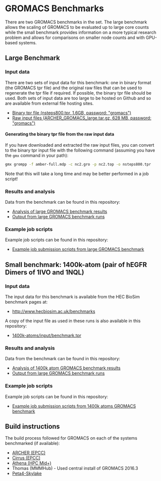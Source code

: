 # GROMACS Benchmarks

There are two GROMACS benchmarks in the set. The large benchmark allows the scaling of GROMACS
to be evaluated up to large core counts while the small benchmark provides information on 
a more typical research problem and allows for comparisons on smaller node counts and 
with GPU-based systems.

## Large Benchmark


### Input data

There are two sets of input data for this benchmark: one in binary format (the GROMACS tpr file) and 
the original raw files that can be used to regenerate the tpr file if required. If possible, the 
binary tpr file should be used. Both sets of input data are too large to be hosted on Github and 
so are available from external file hosting sites.

* [Binary tpr file (nsteps800.tpr, 1.6GB, password: "gromacs")](https://datasync.ed.ac.uk/index.php/s/49Qg4UVsYE2EjvL)
* [Raw input files (ARCHER_GROMACS_large.tar.gz, 628 MB, password: "gromacs")](https://datasync.ed.ac.uk/index.php/s/JutDxHuyvMaCe7a)

#### Generating the binary tpr file from the raw input data

If you have downloaded and extracted the raw input files, you can convert to the binary tpr input
file with the following command (assuming you have the ``gmx`` command in your path):

```bash
gmx grompp -f amber-full.mdp -c nc2.gro -p nc2.top -o nsteps800.tpr
```

Note that this will take a long time and may be better performed in a job script!

### Results and analysis

Data from the benchmark can be found in this repository:

* [Analysis of large GROMACS benchmark results](analysis/GROMACS_large_perf_analysis.ipynb)
* [Output from large GROMACS benchmark runs](large/results)

### Example job scripts

Example job scripts can be found in this repository:

* [Example job submission scripts from large GROMACS benchmark](large/run/)

## Small benchmark: 1400k-atom (pair of hEGFR Dimers of 1IVO and 1NQL)

### Input data

The input data for this benchmark is available from the HEC BioSim benchmark pages at:

* http://www.hecbiosim.ac.uk/benchmarks

A copy of the input file as used in these runs is also available in this repository:

* [1400k-atoms/input/benchmark.tpr](1400k-atoms/input/benchmark.tpr)

### Results and analysis

Data from the benchmark can be found in this repository:

* [Analysis of 1400k atom GROMACS benchmark results](analysis/GROMACS_1400k-atoms_perf_analysis.ipynb)
* [Output from large GROMACS benchmark runs](1400k-atoms/results)

### Example job scripts

Example job scripts can be found in this repository:

* [Example job submission scripts from 1400k atoms GROMACS benchmark](1400k-atoms/run/)

## Build instructions

The build process followed for GROMACS on each of the systems benchmarked (if available):

* [ARCHER (EPCC)](https://github.com/hpc-uk/build-instructions/blob/master/GROMACS/ARCHER_2016.3_gcc5_ivybrg.md)
* [Cirrus (EPCC)](https://github.com/hpc-uk/build-instructions/blob/master/GROMACS/Cirrus_2016.3_gcc6.md)
* [Athena (HPC Mid+)](https://github.com/hpc-uk/build-instructions/blob/master/GROMACS/Athena_2016.3_gcc6.md)
* Thomas (MMMHub) - Used central install of GROMACS 2016.3
* [Peta4-Skylake](https://github.com/hpc-uk/build-instructions/blob/master/GROMACS/CSD3Skylake_2016.4_gcc7.md)

